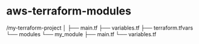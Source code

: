 # aws-terraform-modules

/my-terraform-project
│
├── main.tf
├── variables.tf
├── terraform.tfvars
└── modules
    └── my_module
        ├── main.tf
        └── variables.tf
